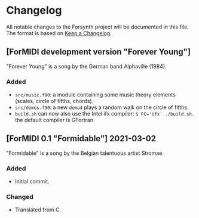 # Changelog
All notable changes to the Forsynth project will be documented in this file.
The format is based on [Keep a Changelog](https://keepachangelog.com/en/1.0.0/).


## [ForMIDI development version "Forever Young"]

"Forever Young" is a song by the German band Alphaville (1984).

### Added
- `src/music.f90`: a module containing some music theory elements (scales, circle of fifths, chords).
- `src/demos.f90`: a new `demo4` plays a random walk on the circle of fifths.
- `build.sh` can now also use the Intel ifx compiler: `$ FC='ifx' ./build.sh`. the default compiler is GFortran.

## [ForMIDI 0.1 "Formidable"] 2021-03-02

"Formidable" is a song by the Belgian talentuous artist Stromae.

### Added
- Initial commit.

### Changed
- Translated from C.

